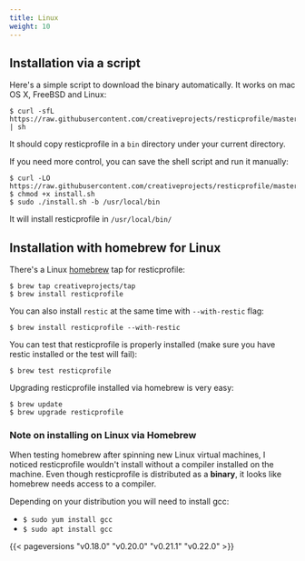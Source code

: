 ```yaml
---
title: Linux
weight: 10
---
```



## Installation via a script

Here's a simple script to download the binary automatically. It works on mac OS X, FreeBSD and Linux:

```shell
$ curl -sfL https://raw.githubusercontent.com/creativeprojects/resticprofile/master/install.sh | sh
```

It should copy resticprofile in a `bin` directory under your current directory.

If you need more control, you can save the shell script and run it manually:

```shell
$ curl -LO https://raw.githubusercontent.com/creativeprojects/resticprofile/master/install.sh
$ chmod +x install.sh
$ sudo ./install.sh -b /usr/local/bin
```

It will install resticprofile in `/usr/local/bin/`

## Installation with homebrew for Linux

There's a Linux [homebrew](https://brew.sh/) tap for resticprofile:

```shell
$ brew tap creativeprojects/tap
$ brew install resticprofile
```

You can also install `restic` at the same time with `--with-restic` flag:

```shell
$ brew install resticprofile --with-restic
```

You can test that resticprofile is properly installed (make sure you have restic installed or the test will fail):

```shell
$ brew test resticprofile
```

Upgrading resticprofile installed via homebrew is very easy:

```shell
$ brew update
$ brew upgrade resticprofile
```

### Note on installing on Linux via Homebrew

When testing homebrew after spinning new Linux virtual machines, I noticed resticprofile wouldn't install without a compiler installed on the machine.
Even though resticprofile is distributed as a **binary**, it looks like homebrew needs access to a compiler.

Depending on your distribution you will need to install gcc:
* `$ sudo yum install gcc`
* `$ sudo apt install gcc`

{{< pageversions "v0.18.0" "v0.20.0" "v0.21.1" "v0.22.0" >}}

